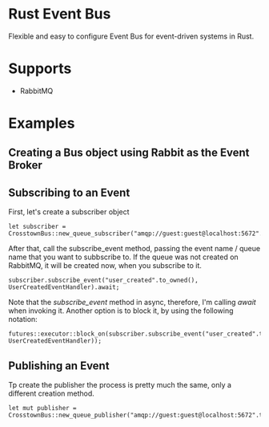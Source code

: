 # Rust Event Bus
Flexible and easy to configure Event Bus for event-driven systems in Rust.

# Supports
- RabbitMQ

# Examples

## Creating a Bus object using Rabbit as the Event Broker

## Subscribing to an Event

First, let's create a subscriber object

```
let subscriber = CrosstownBus::new_queue_subscriber("amqp://guest:guest@localhost:5672".to_owned())?;
```

After that, call the subscribe_event method, passing the event name / queue name that you want to subbscribe to.
If the queue was not created on RabbitMQ, it will be created now, when you subscribe to it.

```
subscriber.subscribe_event("user_created".to_owned(), UserCreatedEventHandler).await;
```
Note that the _subscribe_event_ method in async, therefore, I'm calling _await_ when invoking it.
Another option is to block it, by using the following notation:
```
futures::executor::block_on(subscriber.subscribe_event("user_created".to_owned(), UserCreatedEventHandler));
```

## Publishing an Event
Tp create the publisher the process is pretty much the same, only a different creation method.

```
let mut publisher = CrosstownBus::new_queue_publisher("amqp://guest:guest@localhost:5672".to_owned())?;
```